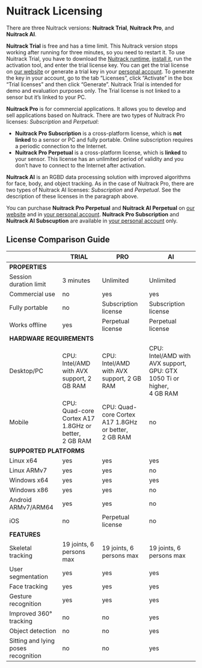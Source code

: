 # Nuitrack Licensing 

There are three Nuitrack versions: **Nuitrack Trial**, **Nuitrack Pro**, and **Nuitrack AI**.

**Nuitrack Trial** is free and has a time limit. This Nuitrack version stops working after running for three minutes, so you need to restart it. To use Nuitrack Trial, you have to download the [Nuitrack runtime](/Platforms), [install it](/doc/Install.md), run the activation tool, and enter the trial license key. You can get the trial license on [our website](https://nuitrack.com/#pricing) or generate a trial key in your [personal account](https://cognitive.3divi.com/). To generate the key in your account, go to the tab “Licenses”, click “Activate” in the box “Trial licenses” and then click “Generate”. Nuitrack Trial is intended for demo and evaluation purposes only. The Trial license is not linked to a sensor but it’s linked to your PC.

**Nuitrack Pro** is for commercial applications. It allows you to develop and sell applications based on Nuitrack. There are two types of Nuitrack Pro licenses: *Subscription* and *Perpetual*:
  * **Nuitrack Pro Subscription** is a cross-platform license, which is **not linked** to a sensor or PC and fully portable. Online subscription requires a periodic connection to the Internet.
  * **Nuitrack Pro Perpetual** is a cross-platform license, which is **linked** to your sensor. This license has an unlimited period of validity and you don’t have to connect to the Internet after activation.
  
**Nuitrack AI** is an RGBD data processing solution with improved algorithms for face, body, and object tracking. As in the case of Nuitrack Pro, there are two types of Nuitrack AI licenses: *Subscription* and *Perpetual*. See the description of these licenses in the paragraph above. 

You can purchase **Nuitrack Pro Perpetual** and **Nuitrack AI Perpetual** on [our website](https://nuitrack.com/#pricing) and in [your personal account](https://cognitive.3divi.com/app/nuitrack/basket/license_selection/). **Nuitrack Pro Subscription** and **Nuitrack AI Subscuption** are available in [your personal account](https://cognitive.3divi.com/app/nuitrack/basket/license_selection/) only.

## License Comparison Guide 

<table>
<thead>
  <tr>
    <th></th>
    <th>TRIAL</th>
    <th>PRO</th>
    <th>AI</th>
  </tr>
</thead>
<tbody>
  <tr>
    <td colspan="4"><b>PROPERTIES</b></td>
  </tr>
  <tr>
    <td>Session duration limit</td>
    <td>3 minutes</td>
    <td>Unlimited</td>
    <td>Unlimited</td>
  </tr>
  <tr>
    <td>Commercial use</td>
    <td>no</td>
    <td>yes</td>
    <td>yes</td>
  </tr>
  <tr>
    <td>Fully portable</td>
    <td>no</td>
    <td>Subscription license</td>
    <td>Subscription license</td>
  </tr>
  <tr>
    <td>Works offline</td>
    <td>yes</td>
    <td>Perpetual license</td>
    <td>Perpetual license</td>
  </tr>
  <tr>
    <td colspan="4"><b>HARDWARE REQUIREMENTS</b></td>
  </tr>
  <tr>
    <td>Desktop/PC</td>
    <td>CPU: Intel/AMD with AVX support, 2 GB RAM</td>
    <td>CPU: Intel/AMD with AVX support, 2 GB RAM</td>
    <td>CPU: Intel/AMD with AVX support, GPU: GTX 1050 Ti or higher,<br> 4 GB RAM</td>
  </tr>
  <tr>
    <td>Mobile</td>
    <td>CPU: Quad-core Cortex A17 1.8GHz or better,<br> 2 GB RAM</td>
    <td>CPU: Quad-core Cortex A17 1.8GHz or better,<br> 2 GB RAM</td>
    <td>no</td>
  </tr>
  <tr>
    <td colspan="4"><b>SUPPORTED PLATFORMS</b></td>
  </tr>
  <tr>
    <td>Linux x64</td>
    <td>yes</td>
    <td>yes</td>
    <td>yes</td>
  </tr>
  <tr>
    <td>Linux ARMv7</td>
    <td>yes</td>
    <td>yes</td>
    <td>no</td>
  </tr>
  <tr>
    <td>Windows x64</td>
    <td>yes</td>
    <td>yes</td>
    <td>yes</td>
  </tr>
  <tr>
    <td>Windows x86</td>
    <td>yes</td>
    <td>yes</td>
    <td>no</td>
  </tr>
  <tr>
    <td>Android ARMv7/ARM64</td>
    <td>yes</td>
    <td>yes</td>
    <td>no</td>
  </tr>
  <tr>
    <td>iOS</td>
    <td>no</td>
    <td>Perpetual license</td>
    <td>no</td>
  </tr>
  <tr>
    <td colspan="4"><b>FEATURES</b></td>
  </tr>
  <tr>
    <td>Skeletal tracking</td>
    <td>19 joints, 6 persons max</td>
    <td>19 joints, 6 persons max</td>
    <td>19 joints, 6 persons max</td>
  </tr>
  <tr>
    <td>User segmentation</td>
    <td>yes</td>
    <td>yes</td>
    <td>yes</td>
  </tr>
  <tr>
    <td>Face tracking</td>
    <td>yes</td>
    <td>yes</td>
    <td>yes</td>
  </tr>
  <tr>
    <td>Gesture recognition</td>
    <td>yes</td>
    <td>yes</td>
    <td>yes</td>
  </tr>
  <tr>
    <td>Improved 360° tracking</td>
    <td>no</td>
    <td>no</td>
    <td>yes</td>
  </tr>
  <tr>
    <td>Object detection</td>
    <td>no</td>
    <td>no</td>
    <td>yes</td>
  </tr>
  <tr>
    <td>Sitting and lying poses recognition</td>
    <td>no</td>
    <td>no</td>
    <td>yes</td>
  </tr>
</tbody>
</table>